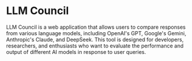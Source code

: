 # LLM Council

LLM Council is a web application that allows users to compare responses from various language models, including OpenAI's GPT, Google's Gemini, Anthropic's Claude, and DeepSeek. This tool is designed for developers, researchers, and enthusiasts who want to evaluate the performance and output of different AI models in response to user queries.
